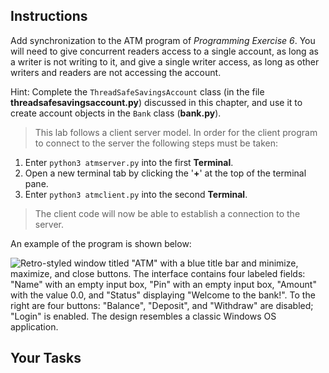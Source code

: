 <!-- manual -->

## Instructions

Add synchronization to the ATM program of _Programming Exercise 6_. You will need to give concurrent readers access to a single account, as long as a writer is not writing to it, and give a single writer access, as long as other writers and readers are not accessing the account.

Hint: Complete the `ThreadSafeSavingsAccount` class (in the file **threadsafesavingsaccount.py**) discussed in this chapter, and use it to create account objects in the `Bank` class (**bank.py**).

> This lab follows a client server model. In order for the client program to connect to the server the following steps must be taken:

1. Enter `python3 atmserver.py` into the first **Terminal**.
2. Open a new terminal tab by clicking the '**+**' at the top of the terminal pane.
3. Enter `python3 atmclient.py` into the second **Terminal**.

> The client code will now be able to establish a connection to the server.

<!--
{
    "CopyExercise": {
        "name": "Chapter 12, Exercise 06",
        "copyTarget": "/chapter12/ex06/student/*",
        "pasteTarget": "/"
    }
}
-->

An example of the program is shown below:

<img src="../assets/chapter12ex08-1.png" alt='Retro-styled window titled "ATM" with a blue title bar and minimize, maximize, and close buttons. The interface contains four labeled fields: "Name" with an empty input box, "Pin" with an empty input box, "Amount" with the value 0.0, and "Status" displaying "Welcome to the bank!". To the right are four buttons: "Balance", "Deposit", and "Withdraw" are disabled; "Login" is enabled. The design resembles a classic Windows OS application.
'>

## Your Tasks
